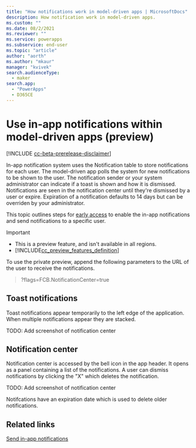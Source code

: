 ```yaml
---
title: "How notifications work in model-driven apps | MicrosoftDocs"
description: How notification work in model-driven apps.
ms.custom: ""
ms.date: 08/2/2021
ms.reviewer: ""
ms.service: powerapps
ms.subservice: end-user
ms.topic: "article"
author: "aorth"
ms.author: "mkaur"
manager: "kvivek"
search.audienceType: 
  - maker
search.app: 
  - "PowerApps"
  - D365CE
---
```


# Use in-app notifications within model-driven apps (preview)

[!INCLUDE [cc-beta-prerelease-disclaimer](../includes/cc-beta-prerelease-disclaimer.md)]

In-app notification system uses the Notification table to store notifications for each user. The model-driven app polls the system for new notifications to be shown to the user. The notification sender or your system administrator can indicate if a toast is shown and how it is dismissed. Notifications are seen in the notification center until they're dismissed by a user or expire. Expiration of a notification defaults to 14 days but can be overriden by your administrator.

This topic outlines steps for [early access](/power-platform/admin/opt-in-early-access-updates) to enable the in-app notifications and send notifications to a specific user.

  > [!IMPORTANT]
  > - This is a preview feature, and isn't available in all regions.
  > - [!INCLUDE[cc_preview_features_definition](../includes/cc-preview-features-definition.md)]

To use the private preview, append the following parameters to the URL of the user to receive the notifications.

> ?flags=FCB.NotificationCenter=true

## Toast notifications
Toast notifications appear temporarily to the left edge of the application.  When multiple notifications appear they are stacked.

TODO: Add screenshot of notification center

## Notification center
Notification center is accessed by the bell icon in the app header.  It opens as a panel containing a list of the notifications.  A user can dismiss notifications by clicking the "X" which deletes the notification.

TODO: Add screenshot of notification center

Notifcations have an expiration date which is used to delete older notifications.

## Related links

[Send in-app notifications](../maker/model-driven-apps/send-in-app-notifications.md)
